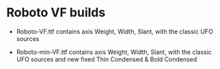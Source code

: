 # Roboto VF builds


* Roboto-VF.ttf contains axis Weight, Width, Slant, with the classic UFO sources

* Roboto-min-VF.ttf contains axis Weight, Width, Slant, with the classic UFO sources and new fixed Thin Condensed & Bold Condensed
